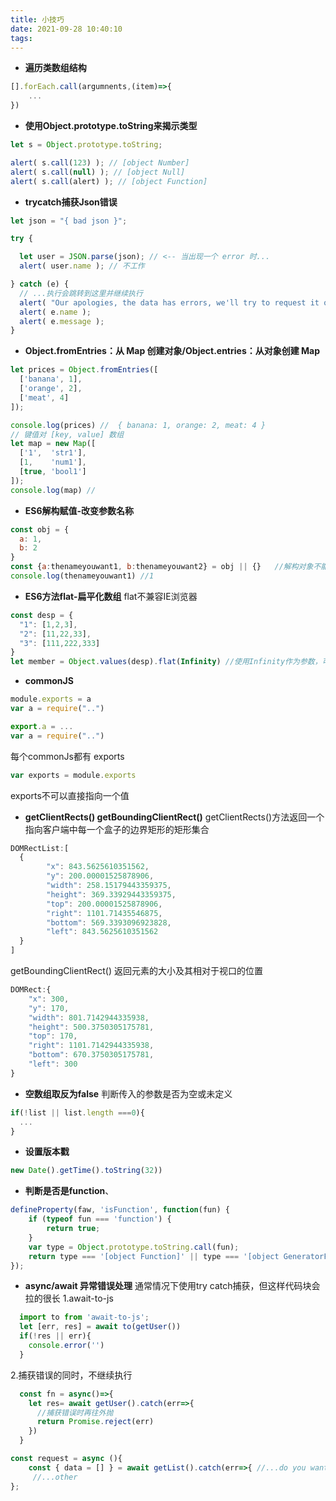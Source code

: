 ```yaml
---
title: 小技巧
date: 2021-09-28 10:40:10
tags:
---
```


- **遍历类数组结构**
```javascript
[].forEach.call(argumnents,(item)=>{
    ...
})
```

- **使用Object.prototype.toString来揭示类型**
```javascript
let s = Object.prototype.toString;

alert( s.call(123) ); // [object Number]
alert( s.call(null) ); // [object Null]
alert( s.call(alert) ); // [object Function]
```

- **trycatch捕获Json错误**
```javascript
let json = "{ bad json }";

try {

  let user = JSON.parse(json); // <-- 当出现一个 error 时...
  alert( user.name ); // 不工作

} catch (e) {
  // ...执行会跳转到这里并继续执行
  alert( "Our apologies, the data has errors, we'll try to request it one more time." );
  alert( e.name );
  alert( e.message );
}
```


- **Object.fromEntries：从 Map 创建对象/Object.entries：从对象创建 Map**
```javascript
let prices = Object.fromEntries([
  ['banana', 1],
  ['orange', 2],
  ['meat', 4]
]);

console.log(prices) //  { banana: 1, orange: 2, meat: 4 }
// 键值对 [key, value] 数组
let map = new Map([
  ['1',  'str1'],
  [1,    'num1'],
  [true, 'bool1']
]);
console.log(map) //
```

- **ES6解构赋值-改变参数名称**
```javascript
const obj = {
  a: 1,
  b: 2
}
const {a:thenameyouwant1, b:thenameyouwant2} = obj || {}   //解构对象不能是undefined ,full
console.log(thenameyouwant1) //1
```


- **ES6方法flat-扁平化数组**
flat不兼容IE浏览器
```javascript
const desp = {
  "1": [1,2,3],
  "2": [11,22,33],
  "3": [111,222,333]
}
let member = Object.values(desp).flat(Infinity) //使用Infinity作为参数，可以解决任意维度的数组
```

- **commonJS**
```javascript
module.exports = a
var a = require("..")

export.a = ...
var a = require("..")
```
每个commonJs都有 exports
```javascript
var exports = module.exports
```
exports不可以直接指向一个值


- **getClientRects() getBoundingClientRect()**
getClientRects()方法返回一个指向客户端中每一个盒子的边界矩形的矩形集合
```javascript
DOMRectList:[
  {
        "x": 843.5625610351562,
        "y": 200.00001525878906,
        "width": 258.15179443359375,
        "height": 369.33929443359375,
        "top": 200.00001525878906,
        "right": 1101.71435546875,
        "bottom": 569.3393096923828,
        "left": 843.5625610351562
  }
]
```
getBoundingClientRect() 返回元素的大小及其相对于视口的位置
```javascript
DOMRect:{
    "x": 300,
    "y": 170,
    "width": 801.7142944335938,
    "height": 500.3750305175781,
    "top": 170,
    "right": 1101.7142944335938,
    "bottom": 670.3750305175781,
    "left": 300
}
```

- **空数组取反为false**
判断传入的参数是否为空或未定义
```javascript
if(!list || list.length ===0){
  ...
}
```

- **设置版本戳**
```javascript
new Date().getTime().toString(32))
```

- **判断是否是function**、
```javascript
defineProperty(faw, 'isFunction', function(fun) {
    if (typeof fun === 'function') {
        return true;
    }
    var type = Object.prototype.toString.call(fun);
    return type === '[object Function]' || type === '[object GeneratorFunction]';
});
```

- **async/await 异常错误处理**
通常情况下使用try catch捕获，但这样代码块会拉的很长
1.await-to-js 
```javascript
  import to from 'await-to-js';
  let [err, res] = await to(getUser())
  if(!res || err){
    console.error('')
  }
```
2.捕获错误的同时，不继续执行
```javascript
  const fn = async()=>{ 
    let res= await getUser().catch(err=>{
      //捕获错误时再往外抛
      return Promise.reject(err)
    })
  }

```
```javascript
const request = async (){
	const { data = [] } = await getList().catch(err=>{ //...do you want to do }) || {};
   	 //...other
};
```
